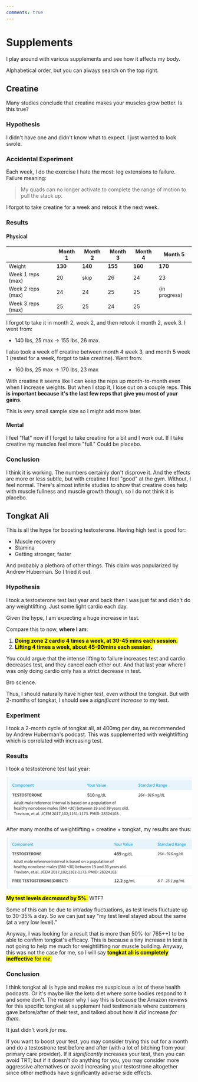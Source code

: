 ```yaml
---
comments: true
---
```




# Supplements

I play around with various supplements and see how it affects my body.

Alphabetical order, but you can always search on the top right.

## Creatine

Many studies conclude that creatine makes your muscles grow better. Is this true?

### Hypothesis

I didn't have one and didn't know what to expect. I just wanted to look swole.

### Accidental Experiment

Each week, I do the exercise I hate the most: leg extensions to failure. Failure meaning:

> My quads can no longer activate to complete the range of motion to pull the stack up.

I forgot to take creatine for a week and retook it the next week.

### Results

#### Physical

|                   | Month 1 | Month 2 | Month 3 | Month 4 | Month 5       |
| ----------------- | ------- | ------- | ------- | ------- | ------------- |
| Weight            | **130** | **140** | **155** | **160** | **170**       |
| Week 1 reps (max) | 20      | skip    | 26      | 24      | 23            |
| Week 2 reps (max) | 24      | 24      | 25      | 25      | (in progress) |
| Week 3 reps (max) | 25      | 25      | 24      | 25      |               |

I forgot to take it in month 2, week 2, and then retook it month 2, week 3. I went from:

* 140 lbs, 25 max -> 155 lbs, 26 max.

I also took a week off creatine between month 4 week 3, and month 5 week 1 (rested for a week, forgot to take creatine). Went from:

* 160 lbs, 25 max -> 170 lbs, 23 max

With creatine it seems like I can keep the reps up month-to-month even when I increase weights. But when I stop it, I lose out on a couple reps. **This is important because it's the last few reps that give you most of your gains.**

This is very small sample size so I might add more later.

#### Mental

I feel "flat" now if I forget to take creatine for a bit and I work out. If I take creatine my muscles feel more "full." Could be placebo.

### Conclusion

I think it is working. The numbers certainly don't disprove it. And the effects are more or less subtle, but with creatine I feel "good" at the gym. Without, I feel normal. There's almost infinite studies to show that creatine does help with muscle fullness and muscle growth though, so I do not think it is placebo.

## Tongkat Ali

This is all the hype for boosting testosterone. Having high test is good for:

* Muscle recovery
* Stamina
* Getting stronger, faster

And probably a plethora of other things. This claim was popularized by Andrew Huberman. So I tried it out.

### Hypothesis

I took a testosterone test last year and back then I was just fat and didn't do any weightlifting. Just some light cardio each day.

Given the hype, I am expecting a huge increase in test.

Compare this to now, **where I am**:

1. <mark>**Doing zone 2 cardio 4 times a week, at 30-45 mins each session.**</mark>
2. <mark>**Lifting 4 times a week, about 45-90mins each session.**</mark>

You could argue that the intense lifting to failure increases test and cardio decreases test, and they cancel each other out. And that last year where I was only doing cardio only has a strict decrease in test.

Bro science.

Thus, I should naturally have higher test, even without the tongkat. But with 2-months of tongkat, I should see a *significant increase* to my test.

### Experiment

I took a 2-month cycle of tongkat ali, at 400mg per day, as recommended by Andrew Huberman's podcast. This was supplemented with weightlifting which is correlated with increasing test.

### Results

I took a testosterone test last year:

![Pre-tongkat testosterone levels](images/test-levels.png)

After many months of weightlifting + creatine + tongkat, my results are thus:

![end testostrone levels after 2 month tongkat ali cycle](images/test-levels-final.png)

<mark>**My test levels *decreased* by 5%.**</mark> WTF?

Some of this can be due to intraday fluctuations, as test levels fluctuate up to 30-35% a day. So we can just say "my test level stayed about the same (at a very low level)."

Anyway, I was looking for a result that is more than 50% (or 765++) to be able to confirm tongkat's efficacy. This is because a tiny increase in test is not going to help me much for weightlifting nor muscle building. Anyway, this was not the case for me, so I will say <mark>**tongkat ali is completely ineffective** for *me*.</mark>

### Conclusion

I think tongkat ali is hype and makes me suspicious a lot of these health podcasts. Or it's maybe like the keto diet where some bodies respond to it and some don't. The reason why I say this is because the Amazon reviews for this specific tongkat ali supplement had testimonials where customers gave before/after of their test, and talked about how it *did* increase *for them.* 

It just didn't work *for me.*

If you want to boost your test, you may consider trying this out for a month and do a testostrone test before and after (with a lot of bitching from your primary care provider). If it *significantly* increases your test, then you can avoid TRT; but if it doesn't do anything for you, you may consider more aggressive alternatives or avoid increasing your testostrone altogether since other methods have significantly adverse side effects.
